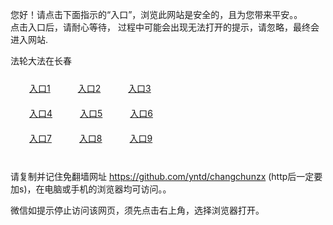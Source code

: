您好！请点击下面指示的“入口”，浏览此网站是安全的，且为您带来平安。。 <br/>
点击入口后，请耐心等待， 过程中可能会出现无法打开的提示，请忽略，最终会进入网站. </br>

法轮大法在长春<br/>
<div style="padding:10px"><a style="margin:20px" target="_blank" href="https://d37lqiimyqj50b.cloudfront.net/2Qpsp?ocgdj" id="ccLink1" rel="nofollow">入口1</a> <a target="_blank" style="margin:20px" href="https://d2ir9lpivo4mqs.cloudfront.net/2Qpsp?hppryc" id="ccLink2" rel="nofollow">入口2</a> <a style="margin:20px" target="_blank" href="https://d3of5cuykwm6fc.cloudfront.net/2Qpsp?bcievhsl" id="ccLink3" rel="nofollow">入口3</a></div>

<div style="padding:10px" ><a style="margin:20px" target="_blank" href="https://d37lqiimyqj50b.cloudfront.net/2Qpsp?ocgdj" id="ccLink4" rel="nofollow">入口4</a> <a style="margin:20px" href="https://d2ir9lpivo4mqs.cloudfront.net/2Qpsp?hppryc" target="_blank" id="ccLink5" rel="nofollow">入口5</a> <a style="margin:20px" href="https://d3of5cuykwm6fc.cloudfront.net/2Qpsp?bcievhsl" target="_blank" id="ccLink6" rel="nofollow">入口6</a></div>

<div style="padding:10px"><a style="margin:20px" target="_blank" href="https://d37lqiimyqj50b.cloudfront.net/2Qpsp?ocgdj" id="ccLink7" rel="nofollow">入口7</a> <a style="margin:20px" href="https://d2ir9lpivo4mqs.cloudfront.net/2Qpsp?hppryc" target="_blank" id="ccLink8" rel="nofollow">入口8</a> <a style="margin:20px" target="_blank" href="https://d3of5cuykwm6fc.cloudfront.net/2Qpsp?bcievhsl" id="ccLink9" rel="nofollow">入口9</a></div>

<br/>



请复制并记住免翻墙网址 https://github.com/yntd/changchunzx (http后一定要加s)，在电脑或手机的浏览器均可访问。。<br/>

微信如提示停止访问该网页，须先点击右上角，选择浏览器打开。
